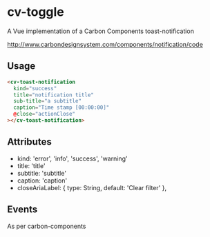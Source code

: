 # cv-toggle

A Vue implementation of a Carbon Components toast-notification

http://www.carbondesignsystem.com/components/notification/code

## Usage

```html
<cv-toast-notification
  kind="success"
  title="notification title"
  sub-title="a subtitle"
  caption="Time stamp [00:00:00]"
  @close="actionClose"
></cv-toast-notification>
```

## Attributes

- kind: 'error', 'info', 'success', 'warning'
- title: 'title'
- subtitle: 'subtitle'
- caption: 'caption'
- closeAriaLabel: { type: String, default: 'Clear filter' },

## Events

As per carbon-components
